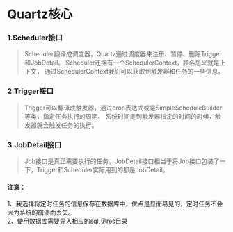 # Quartz核心
### 1.Scheduler接口
> Scheduler翻译成调度器，Quartz通过调度器来注册、暂停、删除Trigger和JobDetail。
> Scheduler还拥有一个SchedulerContext，顾名思义就是上下文，
>通过SchedulerContext我们可以获取到触发器和任务的一些信息。
### 2.Trigger接口
> Trigger可以翻译成触发器，通过cron表达式或是SimpleScheduleBuilder等类，指定任务执行的周期。
> 系统时间走到触发器指定的时间的时候，触发器就会触发任务的执行。
### 3.JobDetail接口
> Job接口是真正需要执行的任务。JobDetail接口相当于将Job接口包装了一下，Trigger和Scheduler实际用到的都是JobDetail。

#### 注意：
1、我选择将定时任务的信息保存在数据库中，优点是显而易见的，定时任务不会因为系统的崩溃而丢失。<br>
2、使用数据库需要导入相应的sql,见res目录